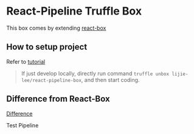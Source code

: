 # React-Pipeline Truffle Box

This box comes by extending [react-box](https://github.com/truffle-box/react-box)

## How to setup project

Refer to [tutorial](docs/Tutorial.md)

> If just develop locally, directly run command `truffle unbox lijie-lee/react-pipeline-box`, and then start coding.

## Difference from React-Box

[Difference](docs/DifferenceFromReact.md)

Test Pipeline